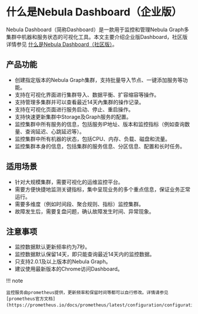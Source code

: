 # 什么是Nebula Dashboard（企业版）

Nebula Dashboard（简称Dashboard）是一款用于监控和管理Nebula Graph多集群中机器和服务状态的可视化工具。本文主要介绍企业版Dashboard，社区版详情参见 [什么是Nebula Dashboard（社区版）](../nebula-dashboard/1.what-is-dashboard.md)。

## 产品功能

- 创建指定版本的Nebula Graph集群，支持批量导入节点、一键添加服务等功能。
- 支持在可视化界面进行集群导入、数据平衡、扩容缩容等操作。
- 支持管理多集群并可以查看最近14天內集群的操作记录。
- 支持在可视化页面进行服务启动、停止、重启操作。
- 支持快速更新集群中Storage及Graph服务的配置。
- 监控集群中所有服务的信息，包括服务IP地址、版本和监控指标（例如查询数量、查询延迟、心跳延迟等）。
- 监控集群中所有机器的状态，包括CPU、内存、负载、磁盘和流量。
- 监控集群本身的信息，包括集群的服务信息、分区信息、配置和长时任务。

## 适用场景

- 针对大规模集群，需要可视化的运维监控平台。
- 需要方便快捷地监测关键指标，集中呈现业务的多个重点信息，保证业务正常运行。
- 需要多维度（例如时间段、聚合规则、指标）监控集群。
- 故障发生后，需要复盘问题，确认故障发生时间、异常现象。

## 注意事项

- 监控数据默认更新频率约为7秒。
- 监控数据默认保留14天，即只能查询最近14天内的监控数据。
- 只支持2.0.1及以上版本的Nebula Graph。
- 建议使用最新版本的Chrome访问Dashboard。

!!! note

    监控服务由prometheus提供，更新频率和保留时间等都可以自行修改。详情请参见[prometheus官方文档](https://prometheus.io/docs/prometheus/latest/configuration/configuration/)。
